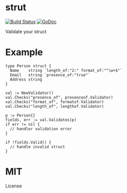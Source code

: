 # strut

[![Build Status](https://travis-ci.org/gostrut/strut.svg?branch=master)](https://travis-ci.org/gostrut/strut)
[![GoDoc](https://godoc.org/github.com/gostrut/strut?status.svg)](http://godoc.org/github.com/gostrut/strut)

Validate your struct

# Example

    type Person struct {
      Name    string `length_of:"2:" format_of:"^\w+$"`
      Email   string `presence_of:"true"`
      Address string
    }

    val := NewValidator()
    val.Checks("presence_of", presenceof.Validator)
    val.Checks("format_of", formatof.Validator)
    val.Checks("length_of", lengthof.Validator)

    p := Person{}
    fields, err := val.Validates(p)
    if err != nil {
      // handler validation error
    }

    if !fields.Valid() {
      // handle invalid struct
    }

# MIT

License